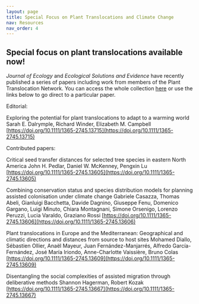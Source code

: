 ```yaml
---
layout: page
title: Special Focus on Plant Translocations and Climate Change
nav: Resources
nav_order: 4
---
```


## Special focus on plant translocations available now!

*Journal of Ecology* and *Ecological Solutions and Evidence* have recently published a series of papers including work from members of the Plant Translocation Network.
You can access the whole collection [here](https://besjournals.onlinelibrary.wiley.com/hub/plant_translocations_and_climate_change) or use the links below to go direct to a particular paper.

Editorial:

Exploring the potential for plant translocations to adapt to a warming world
Sarah E. Dalrymple, Richard Winder, Elizabeth M. Campbell
[https://doi.org/10.1111/1365-2745.13715](https://doi.org/10.1111/1365-2745.13715)

Contributed papers:

Critical seed transfer distances for selected tree species in eastern North America
John H. Pedlar, Daniel W. McKenney, Pengxin Lu
[https://doi.org/10.1111/1365-2745.13605](https://doi.org/10.1111/1365-2745.13605)

Combining conservation status and species distribution models for planning assisted colonisation under climate change
Gabriele Casazza, Thomas Abeli, Gianluigi Bacchetta, Davide Dagnino, Giuseppe Fenu, Domenico Gargano, Luigi Minuto, Chiara Montagnani, Simone Orsenigo, Lorenzo Peruzzi, Lucia Varaldo, Graziano Rossi
[https://doi.org/10.1111/1365-2745.13606](https://doi.org/10.1111/1365-2745.13606)

Plant translocations in Europe and the Mediterranean: Geographical and climatic directions and distances from source to host sites
Mohamed Diallo, Sébastien Ollier, Anaël Mayeur, Juan Fernández-Manjarrés, Alfredo García-Fernández, José María Iriondo, Anne-Charlotte Vaissière, Bruno Colas
[https://doi.org/10.1111/1365-2745.13609](https://doi.org/10.1111/1365-2745.13609)

Disentangling the social complexities of assisted migration through deliberative methods
Shannon Hagerman, Robert Kozak
[https://doi.org/10.1111/1365-2745.13667](https://doi.org/10.1111/1365-2745.13667)
